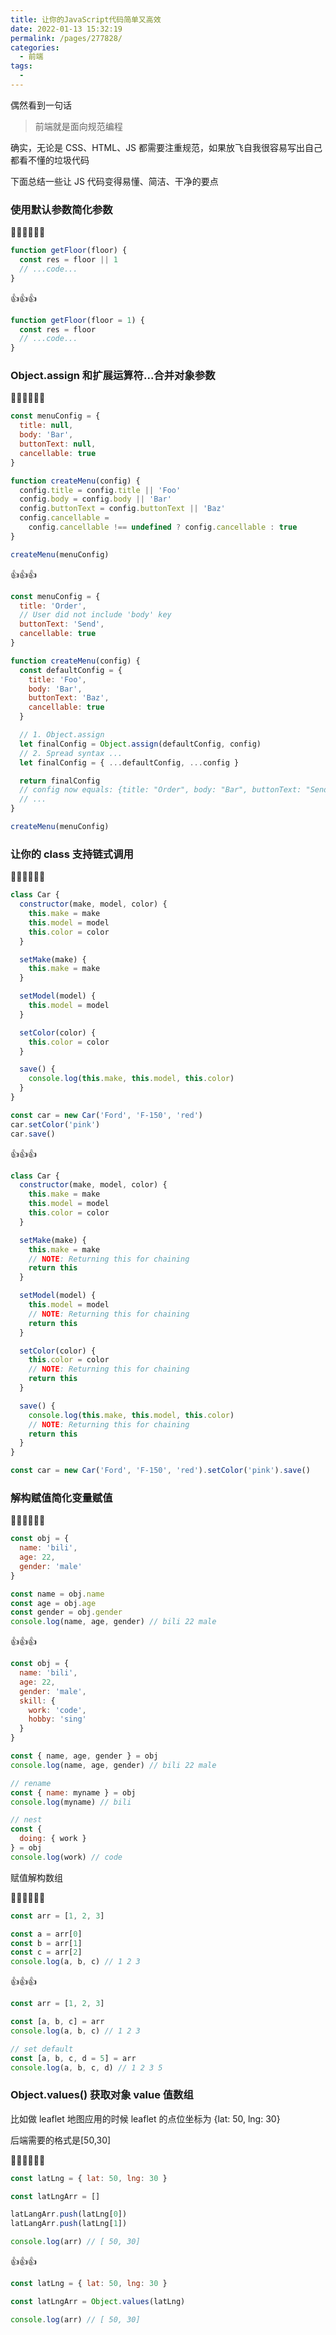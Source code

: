 ```yaml
---
title: 让你的JavaScript代码简单又高效
date: 2022-01-13 15:32:19
permalink: /pages/277828/
categories:
  - 前端
tags:
  -
---
```


偶然看到一句话

> 前端就是面向规范编程

确实，无论是 CSS、HTML、JS 都需要注重规范，如果放飞自我很容易写出自己都看不懂的垃圾代码

下面总结一些让 JS 代码变得易懂、简洁、干净的要点

### 使用默认参数简化参数

🙅‍♂️🙅‍♂️🙅‍♂️

```js
function getFloor(floor) {
  const res = floor || 1
  // ...code...
}
```

👍👍👍

```js
function getFloor(floor = 1) {
  const res = floor
  // ...code...
}
```

### Object.assign 和扩展运算符...合并对象参数

🙅‍♂️🙅‍♂️🙅‍♂️

```js
const menuConfig = {
  title: null,
  body: 'Bar',
  buttonText: null,
  cancellable: true
}

function createMenu(config) {
  config.title = config.title || 'Foo'
  config.body = config.body || 'Bar'
  config.buttonText = config.buttonText || 'Baz'
  config.cancellable =
    config.cancellable !== undefined ? config.cancellable : true
}

createMenu(menuConfig)
```

👍👍👍

```js
const menuConfig = {
  title: 'Order',
  // User did not include 'body' key
  buttonText: 'Send',
  cancellable: true
}

function createMenu(config) {
  const defaultConfig = {
    title: 'Foo',
    body: 'Bar',
    buttonText: 'Baz',
    cancellable: true
  }

  // 1. Object.assign
  let finalConfig = Object.assign(defaultConfig, config)
  // 2. Spread syntax ...
  let finalConfig = { ...defaultConfig, ...config }

  return finalConfig
  // config now equals: {title: "Order", body: "Bar", buttonText: "Send", cancellable: true}
  // ...
}

createMenu(menuConfig)
```

### 让你的 class 支持链式调用

🙅‍♂️🙅‍♂️🙅‍♂️

```js
class Car {
  constructor(make, model, color) {
    this.make = make
    this.model = model
    this.color = color
  }

  setMake(make) {
    this.make = make
  }

  setModel(model) {
    this.model = model
  }

  setColor(color) {
    this.color = color
  }

  save() {
    console.log(this.make, this.model, this.color)
  }
}

const car = new Car('Ford', 'F-150', 'red')
car.setColor('pink')
car.save()
```

👍👍👍

```js
class Car {
  constructor(make, model, color) {
    this.make = make
    this.model = model
    this.color = color
  }

  setMake(make) {
    this.make = make
    // NOTE: Returning this for chaining
    return this
  }

  setModel(model) {
    this.model = model
    // NOTE: Returning this for chaining
    return this
  }

  setColor(color) {
    this.color = color
    // NOTE: Returning this for chaining
    return this
  }

  save() {
    console.log(this.make, this.model, this.color)
    // NOTE: Returning this for chaining
    return this
  }
}

const car = new Car('Ford', 'F-150', 'red').setColor('pink').save()
```

### 解构赋值简化变量赋值

🙅‍♂️🙅‍♂️🙅‍♂️

```js
const obj = {
  name: 'bili',
  age: 22,
  gender: 'male'
}

const name = obj.name
const age = obj.age
const gender = obj.gender
console.log(name, age, gender) // bili 22 male
```

👍👍👍

```js
const obj = {
  name: 'bili',
  age: 22,
  gender: 'male',
  skill: {
    work: 'code',
    hobby: 'sing'
  }
}

const { name, age, gender } = obj
console.log(name, age, gender) // bili 22 male

// rename
const { name: myname } = obj
console.log(myname) // bili

// nest
const {
  doing: { work }
} = obj
console.log(work) // code
```

赋值解构数组

🙅‍♂️🙅‍♂️🙅‍♂️

```js
const arr = [1, 2, 3]

const a = arr[0]
const b = arr[1]
const c = arr[2]
console.log(a, b, c) // 1 2 3
```

👍👍👍

```js
const arr = [1, 2, 3]

const [a, b, c] = arr
console.log(a, b, c) // 1 2 3

// set default
const [a, b, c, d = 5] = arr
console.log(a, b, c, d) // 1 2 3 5
```

### Object.values() 获取对象 value 值数组

比如做 leaflet 地图应用的时候 leaflet 的点位坐标为 {lat: 50, lng: 30}

后端需要的格式是[50,30]

🙅‍♂️🙅‍♂️🙅‍♂️

```js
const latLng = { lat: 50, lng: 30 }

const latLngArr = []

latLangArr.push(latLng[0])
latLangArr.push(latLng[1])

console.log(arr) // [ 50, 30]
```

👍👍👍

```js
const latLng = { lat: 50, lng: 30 }

const latLngArr = Object.values(latLng)

console.log(arr) // [ 50, 30]
```
